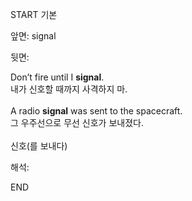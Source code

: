 START
기본

앞면:
signal


뒷면:
<div>Don’t fire until I <strong>signal</strong>. </div><div><div>내가 신호할 때까지 사격하지 마.</div></div><div><br></div><div><div>A radio <strong>signal</strong> was sent to the spacecraft. </div><div><div>그 우주선으로 무선 신호가 보내졌다.</div></div></div><div><br></div><div>신호(를 보내다)</div>


해석:
<!--ID: 1746614454677-->
END